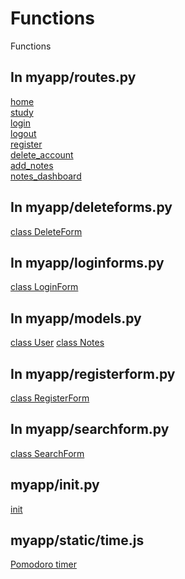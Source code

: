 # Functions
Functions 

## In myapp/routes.py
[home](http://127.0.0.1:8000/about/)    
[study](http://127.0.0.1:8000/about/)    
[login](http://127.0.0.1:8000/about/)    
[logout](http://127.0.0.1:8000/about/)    
[register](http://127.0.0.1:8000/about/)    
[delete_account](http://127.0.0.1:8000/about/)   
[add_notes](http://127.0.0.1:8000/about/)   
[notes_dashboard](http://127.0.0.1:8000/about/)
  

## In myapp/deleteforms.py
[class DeleteForm](http://127.0.0.1:8000/about/) 

## In myapp/loginforms.py
[class LoginForm](http://127.0.0.1:8000/about/) 

## In myapp/models.py
[class User](http://127.0.0.1:8000/about/) 
[class Notes](http://127.0.0.1:8000/about/) 

## In myapp/registerform.py
[class RegisterForm](http://127.0.0.1:8000/about/) 
## In myapp/searchform.py
[class SearchForm](http://127.0.0.1:8000/about/) 
## myapp/init.py
[init](http://127.0.0.1:8000/about/)
## myapp/static/time.js
[Pomodoro timer]()
